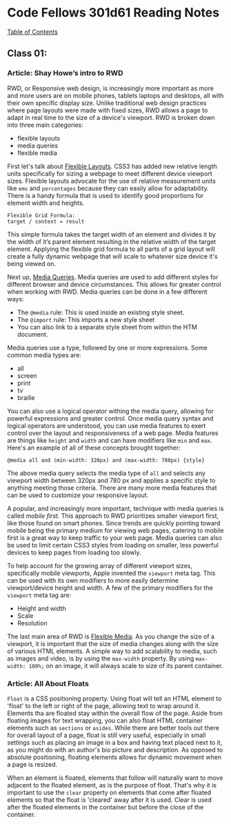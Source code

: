# Code Fellows 301d61 Reading Notes

[Table of Contents](https://penjoe.github.io/301-reading-notes/)

## **Class 01**:

### **Article: Shay Howe’s intro to RWD**

RWD, or Responsive web design, is increasingly more important as more and more users are on mobile phones, tablets laptops and desktops, all with their own specific display size. Unlike traditional web design practices where page layouts were made with fixed sizes, RWD allows a page to adapt in real time to the size of a device's viewport. RWD is broken down into three main categories:

- flexible layouts
- media queries
- flexible media

First let's talk about <u>Flexible Layouts</u>. CSS3 has added new relative length units specifically for sizing a webpage to meet different device viewport sizes. Flexible layouts advocate for the use of relative measurement units like `ems` and `percentages` because they can easily allow for adaptability. There is a handy formula that is used to identify good proportions for element width and heights. 
```
Flexible Grid Formula:
target / context = result
```
This simple formula takes the target width of an element and divides it by the width of it’s parent element resulting in the relative width of the target element. Applying the flexible grid formula to all parts of a grid layout will create a fully dynamic webpage that will scale to whatever size device it's being viewed on.

Next up, <u>Media Queries</u>. Media queries are used to add different styles for different browser and device circumstances. This allows for greater control when working with RWD. Media queries can be done in a few different ways:
- The `@media` rule: This is used inside an existing style sheet.
- The `@import` rule: This imports a new style sheet
- You can also link to a separate style sheet from within the HTM document.

Media queries use a type, followed by one or more expressions. Some common media types are:
- all
- screen
- print
- tv
- braille

You can also use a logical operator withing the media query, allowing for powerful expressions and greater control. Once media query syntax and logical operators are understood, you can use media features to exert control over the layout and responsiveness of a web page. Media features are things like `height` and `width` and can have modifiers like `min` and `max`. Here's an example of all of these concepts brought together:
```
@media all and (min-width: 320px) and (max-width: 780px) {style}
```
The above media query selects the media type of `all` and selects any viewport width between 320px and 780 px and applies a specific style to anything meeting those criteria. There are many more media features that can be used to customize your responsive layout.

A popular, and increasingly more important, technique with media queries is called *mobile first*. This approach to RWD prioritizes smaller viewport first, like those found on smart phones. Since trends are quickly pointing toward mobile being the primary medium for viewing web pages, catering to mobile first is a great way to keep traffic to your web page. Media queries can also be used to limit certain CSS3 styles from loading on smaller, less powerful devices to keep pages from loading too slowly.

To help account for the growing array of different viewport sizes, specifically mobile viewports, Apple invented the `viewport` meta tag. This can be used with its own modifiers to more easily determine viewport/device height and width. A few of the primary modifiers for the `viewport` meta tag are:
- Height and width
- Scale
- Resolution

The last main area of RWD is <u>Flexible Media</u>. As you change the size of a viewport, it is important that the size of media changes along with the size of various HTML elements. A simple way to add scalability to media, such as images and video, is by using the `max-width` property. By using `max-width: 100%;` on an image, it will always scale to size of its parent container.

### **Article: All About Floats**

`Float` is a CSS positioning property. Using float will tell an HTML element to 'float' to the left or right of the page, allowing text to wrap around it. Elements tha are floated stay within the overall flow of the page. Aside from floating images for text wrapping, you can also float HTML container elements such as `sections` or `asides`. While there are better tools out there for overall layout of a page, float is still very useful, especially in small settings such as placing an image in a box and having text placed next to it, as you might do with an author's bio picture and description. As opposed to absolute positioning, floating elements allows for dynamic movement when a page is resized.

When an element is floated, elements that follow will naturally want to move adjacent to the floated element, as is the purpose of float. That's why it is important to use the `clear` property on elements that come after floated elements so that the float is 'cleared' away after it is used. Clear is used after the floated elements in the container but before the close of the container.